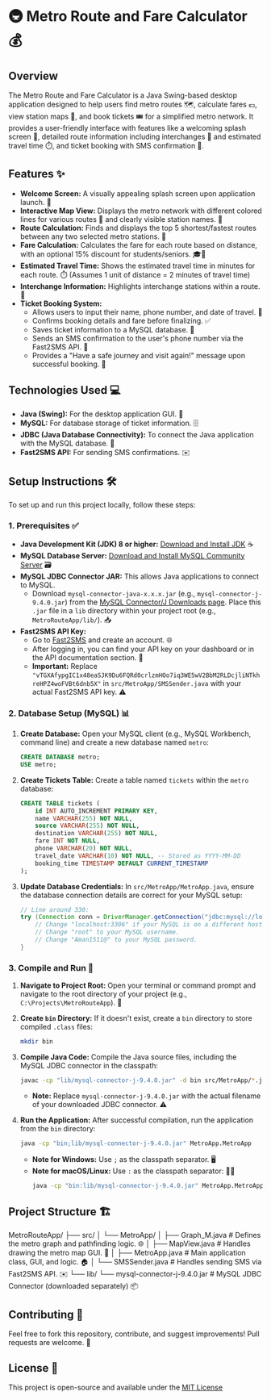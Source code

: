 # 🚇 Metro Route and Fare Calculator 💰

## Overview

The Metro Route and Fare Calculator is a Java Swing-based desktop application designed to help users find metro routes 🗺️, calculate fares 💷, view station maps 📍, and book tickets 🎟️ for a simplified metro network. It provides a user-friendly interface with features like a welcoming splash screen 👋, detailed route information including interchanges 🔄 and estimated travel time ⏱️, and ticket booking with SMS confirmation 📱.

## Features ✨

* **Welcome Screen:** A visually appealing splash screen upon application launch. 👋
* **Interactive Map View:** Displays the metro network with different colored lines for various routes 🌈 and clearly visible station names. 📍
* **Route Calculation:** Finds and displays the top 5 shortest/fastest routes between any two selected metro stations. 🚀
* **Fare Calculation:** Calculates the fare for each route based on distance, with an optional 15% discount for students/seniors. 🎓👵
* **Estimated Travel Time:** Shows the estimated travel time in minutes for each route. ⏱️ (Assumes 1 unit of distance = 2 minutes of travel time)
* **Interchange Information:** Highlights interchange stations within a route. 🔄
* **Ticket Booking System:**
    * Allows users to input their name, phone number, and date of travel. 📝
    * Confirms booking details and fare before finalizing. ✅
    * Saves ticket information to a MySQL database. 💾
    * Sends an SMS confirmation to the user's phone number via the Fast2SMS API. 💬
    * Provides a "Have a safe journey and visit again!" message upon successful booking. 🎉

## Technologies Used 💻

* **Java (Swing):** For the desktop application GUI. 🎨
* **MySQL:** For database storage of ticket information. 🗄️
* **JDBC (Java Database Connectivity):** To connect the Java application with the MySQL database. 🔗
* **Fast2SMS API:** For sending SMS confirmations. ✉️

## Setup Instructions 🛠️

To set up and run this project locally, follow these steps:

### 1. Prerequisites ✅

* **Java Development Kit (JDK) 8 or higher:** [Download and Install JDK](https://www.oracle.com/java/technologies/downloads/) ☕
* **MySQL Database Server:** [Download and Install MySQL Community Server](https://dev.mysql.com/downloads/mysql/) 🗃️
* **MySQL JDBC Connector JAR:** This allows Java applications to connect to MySQL.
    * Download `mysql-connector-java-x.x.x.jar` (e.g., `mysql-connector-j-9.4.0.jar`) from the [MySQL Connector/J Downloads page](https://dev.mysql.com/downloads/connector/j/). Place this `.jar` file in a `lib` directory within your project root (e.g., `MetroRouteApp/lib/`). 📥
* **Fast2SMS API Key:**
    * Go to [Fast2SMS](https://www.fast2sms.com/) and create an account. 🌐
    * After logging in, you can find your API key on your dashboard or in the API documentation section. 🔑
    * **Important:** Replace `"vTGXAfypgIC1x48eaSJK9Du6FQRd0crlzmHOo7iq3WE5wV2BbM2RLDcjliNTkhreHPZ4woFVBt6dnb5X"` in `src/MetroApp/SMSSender.java` with your actual Fast2SMS API key. ⚠️

### 2. Database Setup (MySQL) 📊

1.  **Create Database:** Open your MySQL client (e.g., MySQL Workbench, command line) and create a new database named `metro`:
    ```sql
    CREATE DATABASE metro;
    USE metro;
    ```

2.  **Create Tickets Table:** Create a table named `tickets` within the `metro` database:
    ```sql
    CREATE TABLE tickets (
        id INT AUTO_INCREMENT PRIMARY KEY,
        name VARCHAR(255) NOT NULL,
        source VARCHAR(255) NOT NULL,
        destination VARCHAR(255) NOT NULL,
        fare INT NOT NULL,
        phone VARCHAR(20) NOT NULL,
        travel_date VARCHAR(10) NOT NULL, -- Stored as YYYY-MM-DD
        booking_time TIMESTAMP DEFAULT CURRENT_TIMESTAMP
    );
    ```

3.  **Update Database Credentials:** In `src/MetroApp/MetroApp.java`, ensure the database connection details are correct for your MySQL setup:
    ```java
    // Line around 330:
    try (Connection conn = DriverManager.getConnection("jdbc:mysql://localhost:3306/metro", "root", "Your-SQL-password")) {
        // Change "localhost:3306" if your MySQL is on a different host/port.
        // Change "root" to your MySQL username.
        // Change "Aman1511@" to your MySQL password.
    }
    ```

### 3. Compile and Run 🚀

1.  **Navigate to Project Root:** Open your terminal or command prompt and navigate to the root directory of your project (e.g., `C:\Projects\MetroRouteApp`). 📁

2.  **Create `bin` Directory:** If it doesn't exist, create a `bin` directory to store compiled `.class` files:
    ```bash
    mkdir bin
    ```

3.  **Compile Java Code:** Compile the Java source files, including the MySQL JDBC connector in the classpath:
    ```bash
    javac -cp "lib/mysql-connector-j-9.4.0.jar" -d bin src/MetroApp/*.java
    ```
    * **Note:** Replace `mysql-connector-j-9.4.0.jar` with the actual filename of your downloaded JDBC connector. ⚠️

4.  **Run the Application:** After successful compilation, run the application from the `bin` directory:
    ```bash
    java -cp "bin;lib/mysql-connector-j-9.4.0.jar" MetroApp.MetroApp
    ```
    * **Note for Windows:** Use `;` as the classpath separator. 🖥️
    * **Note for macOS/Linux:** Use `:` as the classpath separator: 🍎🐧
        ```bash
        java -cp "bin:lib/mysql-connector-j-9.4.0.jar" MetroApp.MetroApp
        ```

## Project Structure 🏗️

MetroRouteApp/
├── src/
│   └── MetroApp/
│       ├── Graph_M.java        # Defines the metro graph and pathfinding logic. 🌐
│       ├── MapView.java        # Handles drawing the metro map GUI. 🎨
│       ├── MetroApp.java       # Main application class, GUI, and logic. 🏠
│       └── SMSSender.java      # Handles sending SMS via Fast2SMS API. ✉️
└── lib/
└── mysql-connector-j-9.4.0.jar # MySQL JDBC Connector (downloaded separately) 📦


## Contributing 🤝

Feel free to fork this repository, contribute, and suggest improvements! Pull requests are welcome. 🚀

## License 📄

This project is open-source and available under the [MIT License](LICENSE)
